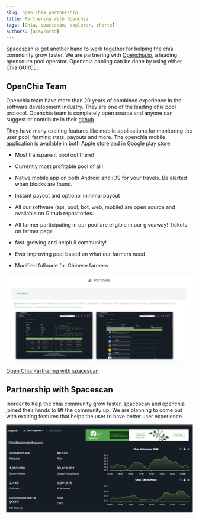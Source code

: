 ```yaml
---
slug: open_chia_partnership
title: Partnering with Openchia
tags: [Chia, spacescan, explorer, charts]
authors: [ajayZorro]
---
```

[Spacescan.io](https://www.spacescan.io/) got another hand to work together for helping the chia community grow faster. We are partnering with [Openchia.io](https://openchia.io/), a leading opensoure pool operator. Openchia pooling can be done by using either Chia GUI/CLI.  

## OpenChia Team

Openchia team have more than 20 years of combined experience in the software development industry. They are one of the leading chia pool protocol. Openchia team is completely open source and anyone can suggest or contribute in their [github](https://github.com/openchia/web/issues).

They have many exciting features like mobile applications for monitoring the user pool, farming stats, payouts and more. The openchia mobile application is available in both [Apple store](https://apps.apple.com/us/app/openchia/id1595607176) and in [Google play store](https://play.google.com/store/apps/details?id=com.openchia&pcampaignid=pcampaignidMKT-Other-global-all-co-prtnr-py-PartBadge-Mar2515-1). 

- Most transparent pool out there!

- Currently most profitable pool of all!

- Native mobile app on both Android and iOS for your travels. Be alerted when blocks are found.

- Instant payout and optional minimal payout

- All our software (api, pool, bot, web, mobile) are open source and available on Github repositories.

- All farmer participating in our pool are eligible in our giveaway! Tickets on farmer page

- fast-growing and helpfull community!

- Ever improving pool based on what our farmers need

- Modified fullnode for Chinese farmers 

![opnChiaPartnership](./openChiaPartnership.png)

[Open Chia Partnering with spacescan](https://openchia.io/en/partners)

## Partnership with Spacescan

Inorder to help the chia community grow faster, spacescan and openchia joined their hands to lift the community up. We are planning to come out with exciting features that helps the user to have better user experience. 

![spacescan.ioPartnership](./SpacescanPartnership.png)
